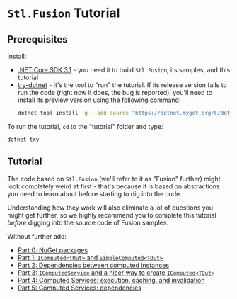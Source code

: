 # `Stl.Fusion` Tutorial

## Prerequisites

Install: 
- [.NET Core SDK 3.1](https://dotnet.microsoft.com/download) - you need it
  to build `Stl.Fusion`, its samples, and this tutorial
- [try-dotnet](https://github.com/dotnet/try/blob/master/DotNetTryLocal.md) -
  it's the tool to "run" the tutorial. If its release version fails to run
  the code (right now it does, the bug is reported), you'll need to install 
  its preview version using the following command:
  ```bash
  dotnet tool install -g --add-source "https://dotnet.myget.org/F/dotnet-try/api/v3/index.json" Microsoft.dotnet-try
  ```

To run the tutorial, `cd` to the "tutorial" folder and type:
```bash
dotnet try
```

## Tutorial

The code based on `Stl.Fusion` (we'll refer to it as "Fusion" further)
might look completely weird at first - that's because it is based
on abstractions you need to learn about before starting
to dig into the code. 

Understanding how they work will also eliminate a lot
of questions you might get further, so we highly recommend you
to complete this tutorial *before* digging into the source
code of Fusion samples.

Without further ado:
* [Part 0: NuGet packages](./Part00.md)
* [Part 1: `IComputed<TOut>` and `SimpleComputed<TOut>`](./Part01.md)
* [Part 2: Dependencies between computed instances](./Part02.md)
* [Part 3: `IComputedService` and a nicer way to create `IComputed<TOut>`](./Part03.md)
* [Part 4: Computed Services: execution, caching, and invalidation](./Part04.md)
* [Part 5: Computed Services: dependencies](./Part05.md)
